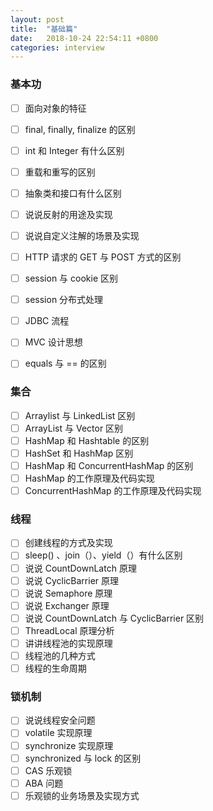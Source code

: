 ```yaml
---
layout: post
title:  "基础篇"
date:   2018-10-24 22:54:11 +0800
categories: interview
---
```

### 基本功 

- [ ] 面向对象的特征 
- [ ] final, finally, finalize 的区别 
- [ ] int 和 Integer 有什么区别 
- [ ] 重载和重写的区别 
- [ ] 抽象类和接口有什么区别 
- [ ] 说说反射的用途及实现 
- [ ] 说说自定义注解的场景及实现 
- [ ] HTTP 请求的 GET 与 POST 方式的区别 
- [ ] session 与 cookie 区别 
- [ ] session 分布式处理 
- [ ] JDBC 流程 
- [ ] MVC 设计思想 
- [ ] equals 与 == 的区别 



### 集合 

- [ ] Arraylist 与 LinkedList 区别 
- [ ] ArrayList 与 Vector 区别 
- [ ] HashMap 和 Hashtable 的区别 
- [ ] HashSet 和 HashMap 区别 
- [ ] HashMap 和 ConcurrentHashMap 的区别 
- [ ] HashMap 的工作原理及代码实现 
- [ ] ConcurrentHashMap 的工作原理及代码实现 

### 线程 

- [ ] 创建线程的方式及实现 
- [ ] sleep() 、join（）、yield（）有什么区别 
- [ ] 说说 CountDownLatch 原理 
- [ ] 说说 CyclicBarrier 原理 
- [ ] 说说 Semaphore 原理 
- [ ] 说说 Exchanger 原理 
- [ ] 说说 CountDownLatch 与 CyclicBarrier 区别 
- [ ] ThreadLocal 原理分析 
- [ ] 讲讲线程池的实现原理 
- [ ] 线程池的几种方式 
- [ ] 线程的生命周期 

### 锁机制

- [ ] 说说线程安全问题
- [ ] volatile 实现原理
- [ ] synchronize 实现原理
- [ ] synchronized 与 lock 的区别
- [ ] CAS 乐观锁
- [ ] ABA 问题
- [ ] 乐观锁的业务场景及实现方式